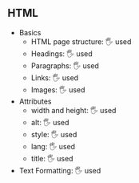 ## HTML

- Basics
  - HTML page structure: 🖐️ used
  - Headings: 🖐️ used
  - Paragraphs: 🖐️ used
  - Links: 🖐️ used
  - Images: 🖐️ used
- Attributes
  - width and height: 🖐️ used
  - alt: 🖐️ used
  - style: 🖐️ used
  - lang: 🖐️ used
  - title: 🖐️ used
- Text Formatting: 🖐️ used

